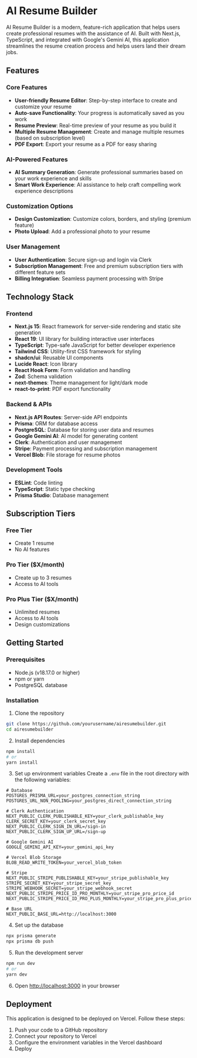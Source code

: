 # AI Resume Builder

AI Resume Builder is a modern, feature-rich application that helps users create professional resumes with the assistance of AI. Built with Next.js, TypeScript, and integrated with Google's Gemini AI, this application streamlines the resume creation process and helps users land their dream jobs.


## Features

### Core Features
- **User-friendly Resume Editor**: Step-by-step interface to create and customize your resume
- **Auto-save Functionality**: Your progress is automatically saved as you work
- **Resume Preview**: Real-time preview of your resume as you build it
- **Multiple Resume Management**: Create and manage multiple resumes (based on subscription level)
- **PDF Export**: Export your resume as a PDF for easy sharing

### AI-Powered Features
- **AI Summary Generation**: Generate professional summaries based on your work experience and skills
- **Smart Work Experience**: AI assistance to help craft compelling work experience descriptions


### Customization Options
- **Design Customization**: Customize colors, borders, and styling (premium feature)
- **Photo Upload**: Add a professional photo to your resume

### User Management
- **User Authentication**: Secure sign-up and login via Clerk
- **Subscription Management**: Free and premium subscription tiers with different feature sets
- **Billing Integration**: Seamless payment processing with Stripe

## Technology Stack

### Frontend
- **Next.js 15**: React framework for server-side rendering and static site generation
- **React 19**: UI library for building interactive user interfaces
- **TypeScript**: Type-safe JavaScript for better developer experience
- **Tailwind CSS**: Utility-first CSS framework for styling
- **shadcn/ui**: Reusable UI components
- **Lucide React**: Icon library
- **React Hook Form**: Form validation and handling
- **Zod**: Schema validation
- **next-themes**: Theme management for light/dark mode
- **react-to-print**: PDF export functionality

### Backend & APIs
- **Next.js API Routes**: Server-side API endpoints
- **Prisma**: ORM for database access
- **PostgreSQL**: Database for storing user data and resumes
- **Google Gemini AI**: AI model for generating content
- **Clerk**: Authentication and user management
- **Stripe**: Payment processing and subscription management
- **Vercel Blob**: File storage for resume photos

### Development Tools
- **ESLint**: Code linting
- **TypeScript**: Static type checking
- **Prisma Studio**: Database management

## Subscription Tiers

### Free Tier
- Create 1 resume
- No AI features

### Pro Tier ($X/month)
- Create up to 3 resumes
- Access to AI tools


### Pro Plus Tier ($X/month)
- Unlimited resumes
- Access to AI tools
- Design customizations


## Getting Started

### Prerequisites
- Node.js (v18.17.0 or higher)
- npm or yarn
- PostgreSQL database

### Installation

1. Clone the repository
```bash
git clone https://github.com/yourusername/airesumebuilder.git
cd airesumebuilder
```

2. Install dependencies
```bash
npm install
# or
yarn install
```

3. Set up environment variables
Create a `.env` file in the root directory with the following variables:
```
# Database
POSTGRES_PRISMA_URL=your_postgres_connection_string
POSTGRES_URL_NON_POOLING=your_postgres_direct_connection_string

# Clerk Authentication
NEXT_PUBLIC_CLERK_PUBLISHABLE_KEY=your_clerk_publishable_key
CLERK_SECRET_KEY=your_clerk_secret_key
NEXT_PUBLIC_CLERK_SIGN_IN_URL=/sign-in
NEXT_PUBLIC_CLERK_SIGN_UP_URL=/sign-up

# Google Gemini AI
GOOGLE_GEMINI_API_KEY=your_gemini_api_key

# Vercel Blob Storage
BLOB_READ_WRITE_TOKEN=your_vercel_blob_token

# Stripe
NEXT_PUBLIC_STRIPE_PUBLISHABLE_KEY=your_stripe_publishable_key
STRIPE_SECRET_KEY=your_stripe_secret_key
STRIPE_WEBHOOK_SECRET=your_stripe_webhook_secret
NEXT_PUBLIC_STRIPE_PRICE_ID_PRO_MONTHLY=your_stripe_pro_price_id
NEXT_PUBLIC_STRIPE_PRICE_ID_PRO_PLUS_MONTHLY=your_stripe_pro_plus_price_id

# Base URL
NEXT_PUBLIC_BASE_URL=http://localhost:3000
```

4. Set up the database
```bash
npx prisma generate
npx prisma db push
```

5. Run the development server
```bash
npm run dev
# or
yarn dev
```

6. Open [http://localhost:3000](http://localhost:3000) in your browser

## Deployment

This application is designed to be deployed on Vercel. Follow these steps:

1. Push your code to a GitHub repository
2. Connect your repository to Vercel
3. Configure the environment variables in the Vercel dashboard
4. Deploy



